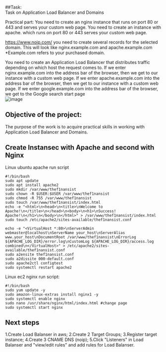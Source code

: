 ##Task: <br>
Task on Application Load Balancer and Domains

Practical part:
You need to create an nginx instance that runs on port 80 or 443 and serves your custom web page.
You need to create an instance with apache. which runs on port 80 or 443 serves your custom web page.

https://www.noip.com/ you need to create several records for the selected domain. This will look like nginx.example.com and apache.example.com
*Example.com refers to your purchased domain.

You need to create an Application Load Balancer that distributes traffic depending on which host the request comes to.
If we enter nginx.example.com into the address bar of the browser, then we get to our instance with a custom web page.
If we enter apache.example.com into the address bar of the browser, then we get to our instance with a custom web page.
If we enter google.example.com into the address bar of the browser, we get to the Google search start page <br>
![image](https://user-images.githubusercontent.com/54819434/193078740-7d84742a-2d66-4dcb-b979-139915d72386.png)

 ## Objective of the project: <br>
 The purpose of the work is to acquire practical skills in working with Application Load Balancer and Domains.  <br>

 ## Create Instansec with Apache and second with Nginx
 Linux ubuntu apache run script 
 ```
#!/bin/bash
sudo apt update
sudo apt install apache2
sudo mkdir /var/www/thef1nansist
sudo chown -R $USER:$USER /var/www/thef1nansist
sudo chmod -R 755 /var/www/thef1nansist
sudo touch /var/www/thef1nansist/index.html
echo -e "<html>\n<head>\n<title>\nWelcome to Apache!\n</title>\n</head>\n<body>\n<h1>\nSuccess!  Apache!\n</h1>\n</body>\n</html>" > /var/www/thef1nansist/index.html
sudo touch /etc/apache2/sites-available/thef1nansist.conf

echo -e "<VirtualHost *:80>\nServerAdmin webmaster@localhost\nServerName your_host\nServerAlias www.your_host\nDocumentRoot /var/www/thef1nansist\nErrorLog ${APACHE_LOG_DIR}/error.log\nCustomLog ${APACHE_LOG_DIR}/access.log combined\n</VirtualHost>" > /etc/apache2/sites-available/thef1nansist.conf
sudo a2ensite thef1nansist.conf
sudo a2dissite 000-default.conf
sudo apache2ctl configtest
sudo systemctl restart apache2
 ```

 Linux ec2 nginx run script: 

 ```
#!/bin/bash 
sudo yum update -y 
sudo amazon-linux-extras install nginx1 -y 
sudo systemctl enable nginx
sudo nano /usr/share/nginx/html/index.html #change page
sudo systemctl start nginx
 ```

 ## Next steps
1.Create Load Balanser in aws;
2.Create 2 Target Groups;
3.Register target instance;
4.Create 3 CNAME DNS (noip);
5.Click "Listeners" in Load Balanser and "view/edit rules" and add rules for Load Balanser.
